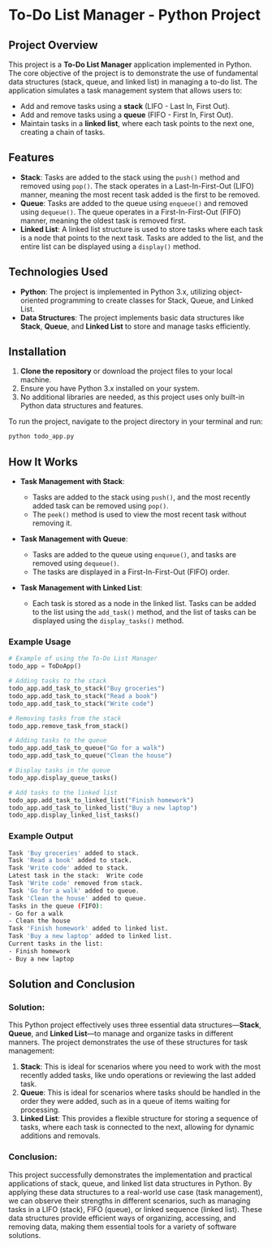 # To-Do List Manager - Python Project

## Project Overview

This project is a **To-Do List Manager** application implemented in Python. The core objective of the project is to demonstrate the use of fundamental data structures (stack, queue, and linked list) in managing a to-do list. The application simulates a task management system that allows users to:

- Add and remove tasks using a **stack** (LIFO - Last In, First Out).
- Add and remove tasks using a **queue** (FIFO - First In, First Out).
- Maintain tasks in a **linked list**, where each task points to the next one, creating a chain of tasks.

## Features

- **Stack**: Tasks are added to the stack using the `push()` method and removed using `pop()`. The stack operates in a Last-In-First-Out (LIFO) manner, meaning the most recent task added is the first to be removed.
- **Queue**: Tasks are added to the queue using `enqueue()` and removed using `dequeue()`. The queue operates in a First-In-First-Out (FIFO) manner, meaning the oldest task is removed first.
- **Linked List**: A linked list structure is used to store tasks where each task is a node that points to the next task. Tasks are added to the list, and the entire list can be displayed using a `display()` method.

## Technologies Used

- **Python**: The project is implemented in Python 3.x, utilizing object-oriented programming to create classes for Stack, Queue, and Linked List.
- **Data Structures**: The project implements basic data structures like **Stack**, **Queue**, and **Linked List** to store and manage tasks efficiently.

## Installation

1. **Clone the repository** or download the project files to your local machine.
2. Ensure you have Python 3.x installed on your system.
3. No additional libraries are needed, as this project uses only built-in Python data structures and features.

To run the project, navigate to the project directory in your terminal and run:

```bash
python todo_app.py
```

## How It Works

- **Task Management with Stack**:
  - Tasks are added to the stack using `push()`, and the most recently added task can be removed using `pop()`.
  - The `peek()` method is used to view the most recent task without removing it.

- **Task Management with Queue**:
  - Tasks are added to the queue using `enqueue()`, and tasks are removed using `dequeue()`.
  - The tasks are displayed in a First-In-First-Out (FIFO) order.

- **Task Management with Linked List**:
  - Each task is stored as a node in the linked list. Tasks can be added to the list using the `add_task()` method, and the list of tasks can be displayed using the `display_tasks()` method.

### Example Usage

```python
# Example of using the To-Do List Manager
todo_app = ToDoApp()

# Adding tasks to the stack
todo_app.add_task_to_stack("Buy groceries")
todo_app.add_task_to_stack("Read a book")
todo_app.add_task_to_stack("Write code")

# Removing tasks from the stack
todo_app.remove_task_from_stack()

# Adding tasks to the queue
todo_app.add_task_to_queue("Go for a walk")
todo_app.add_task_to_queue("Clean the house")

# Display tasks in the queue
todo_app.display_queue_tasks()

# Add tasks to the linked list
todo_app.add_task_to_linked_list("Finish homework")
todo_app.add_task_to_linked_list("Buy a new laptop")
todo_app.display_linked_list_tasks()
```

### Example Output

```bash
Task 'Buy groceries' added to stack.
Task 'Read a book' added to stack.
Task 'Write code' added to stack.
Latest task in the stack:  Write code
Task 'Write code' removed from stack.
Task 'Go for a walk' added to queue.
Task 'Clean the house' added to queue.
Tasks in the queue (FIFO):
- Go for a walk
- Clean the house
Task 'Finish homework' added to linked list.
Task 'Buy a new laptop' added to linked list.
Current tasks in the list:
- Finish homework
- Buy a new laptop
```

## Solution and Conclusion

### **Solution:**
This Python project effectively uses three essential data structures—**Stack**, **Queue**, and **Linked List**—to manage and organize tasks in different manners. The project demonstrates the use of these structures for task management:

1. **Stack**: This is ideal for scenarios where you need to work with the most recently added tasks, like undo operations or reviewing the last added task.
2. **Queue**: This is ideal for scenarios where tasks should be handled in the order they were added, such as in a queue of items waiting for processing.
3. **Linked List**: This provides a flexible structure for storing a sequence of tasks, where each task is connected to the next, allowing for dynamic additions and removals.

### **Conclusion:**
This project successfully demonstrates the implementation and practical applications of stack, queue, and linked list data structures in Python. By applying these data structures to a real-world use case (task management), we can observe their strengths in different scenarios, such as managing tasks in a LIFO (stack), FIFO (queue), or linked sequence (linked list). These data structures provide efficient ways of organizing, accessing, and removing data, making them essential tools for a variety of software solutions.
